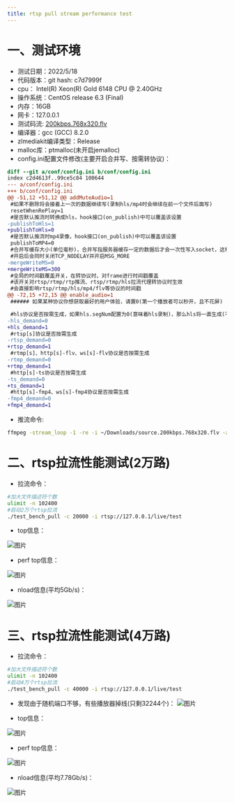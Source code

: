 ```yaml
---
title: rtsp pull stream performance test
---
```

# 一、测试环境
- 测试日期：2022/5/18
- 代码版本：git hash: c7d7999f
- cpu： Intel(R) Xeon(R) Gold 6148 CPU @ 2.40GHz
- 操作系统：CentOS release 6.3 (Final)
- 内存：16GB
- 网卡：127.0.0.1
- 测试码流: [200kbps.768x320.flv](https://raw.githubusercontent.com/ossrs/srs/develop/trunk/doc/source.200kbps.768x320.flv)
- 编译器：gcc (GCC) 8.2.0
- zlmediakit编译类型：Release
- malloc库：ptmalloc(未开启jemalloc)
- config.ini配置文件修改(主要开启合并写、按需转协议)：
```patch
diff --git a/conf/config.ini b/conf/config.ini
index c2d4613f..99ce5c84 100644
--- a/conf/config.ini
+++ b/conf/config.ini
@@ -51,12 +51,12 @@ addMuteAudio=1
 #如果不删除将会接着上一次的数据继续写(录制hls/mp4时会继续在前一个文件后面写)
 resetWhenRePlay=1
 #是否默认推流时转换成hls，hook接口(on_publish)中可以覆盖该设置
-publishToHls=1
+publishToHls=0
 #是否默认推流时mp4录像，hook接口(on_publish)中可以覆盖该设置
 publishToMP4=0
 #合并写缓存大小(单位毫秒)，合并写指服务器缓存一定的数据后才会一次性写入socket，这样能提高性能，但是会提高延时
 #开启后会同时关闭TCP_NODELAY并开启MSG_MORE
-mergeWriteMS=0
+mergeWriteMS=300
 #全局的时间戳覆盖开关，在转协议时，对frame进行时间戳覆盖
 #该开关对rtsp/rtmp/rtp推流、rtsp/rtmp/hls拉流代理转协议时生效
 #会直接影响rtsp/rtmp/hls/mp4/flv等协议的时间戳
@@ -72,15 +72,15 @@ enable_audio=1
 ###### 如果某种协议你想获取最好的用户体验，请置0(第一个播放者可以秒开，且不花屏)

 #hls协议是否按需生成，如果hls.segNum配置为0(意味着hls录制)，那么hls将一直生成(不管此开关)
-hls_demand=0
+hls_demand=1
 #rtsp[s]协议是否按需生成
-rtsp_demand=0
+rtsp_demand=1
 #rtmp[s]、http[s]-flv、ws[s]-flv协议是否按需生成
-rtmp_demand=0
+rtmp_demand=1
 #http[s]-ts协议是否按需生成
-ts_demand=0
+ts_demand=1
 #http[s]-fmp4、ws[s]-fmp4协议是否按需生成
-fmp4_demand=0
+fmp4_demand=1
```
- 推流命令:
```bash
ffmpeg -stream_loop -1 -re -i ~/Downloads/source.200kbps.768x320.flv -acodec copy -vcodec copy -f flv  rtmp://ip:port/live/test
```

# 二、rtsp拉流性能测试(2万路)

- 拉流命令：
```bash
#加大文件描述符个数
ulimit -n 102400
#启动2万个rtsp拉流
./test_bench_pull -c 20000 -i rtsp://127.0.0.1/live/test
```

- top信息：

![图片](https://user-images.githubusercontent.com/11495632/169055524-10ec0ab2-23a2-4103-b2c4-0c5affb61b85.png)


- perf top信息：

![图片](https://user-images.githubusercontent.com/11495632/169055647-1c3599a8-63e6-4d08-8179-69e74eed05e4.png)


- nload信息(平均5Gb/s)：

![图片](https://user-images.githubusercontent.com/11495632/169055992-16e0c2a6-58db-4683-912a-6e7f94783350.png)



# 三、rtsp拉流性能测试(4万路)

- 拉流命令：
```bash
#加大文件描述符个数
ulimit -n 102400
#启动4万个rtsp拉流
./test_bench_pull -c 40000 -i rtsp://127.0.0.1/live/test
```

- 发现由于随机端口不够，有些播放器掉线(只剩32244个)：
![图片](https://user-images.githubusercontent.com/11495632/169060039-9bfddd5c-62d3-4ddf-8c20-176e7ab4c8b0.png)


- top信息：

![图片](https://user-images.githubusercontent.com/11495632/169059095-d15b9645-e80e-40ba-a607-31896b90db0c.png)


- perf top信息：

![图片](https://user-images.githubusercontent.com/11495632/169059190-f4bcae26-c037-49c5-a4c0-002f4d96847f.png)

- nload信息(平均7.78Gb/s)：

![图片](https://user-images.githubusercontent.com/11495632/169059778-2c525923-75e5-4935-b489-817249941c6a.png)








